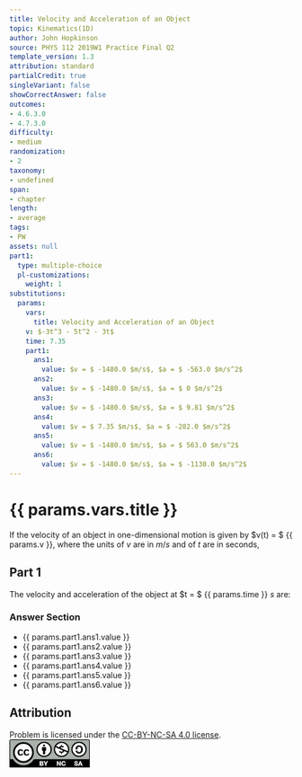 ```yaml
---
title: Velocity and Acceleration of an Object
topic: Kinematics(1D)
author: John Hopkinson
source: PHYS 112 2019W1 Practice Final Q2
template_version: 1.3
attribution: standard
partialCredit: true
singleVariant: false
showCorrectAnswer: false
outcomes:
- 4.6.3.0
- 4.7.3.0
difficulty:
- medium
randomization:
- 2
taxonomy:
- undefined
span:
- chapter
length:
- average
tags:
- PW
assets: null
part1:
  type: multiple-choice
  pl-customizations:
    weight: 1
substitutions:
  params:
    vars:
      title: Velocity and Acceleration of an Object
    v: $-3t^3 - 5t^2 - 3t$
    time: 7.35
    part1:
      ans1:
        value: $v = $ -1480.0 $m/s$, $a = $ -563.0 $m/s^2$
      ans2:
        value: $v = $ -1480.0 $m/s$, $a = $ 0 $m/s^2$
      ans3:
        value: $v = $ -1480.0 $m/s$, $a = $ 9.81 $m/s^2$
      ans4:
        value: $v = $ 7.35 $m/s$, $a = $ -282.0 $m/s^2$
      ans5:
        value: $v = $ -1480.0 $m/s$, $a = $ 563.0 $m/s^2$
      ans6:
        value: $v = $ -1480.0 $m/s$, $a = $ -1130.0 $m/s^2$
---
```

# {{ params.vars.title }}
If the velocity of an object in one-dimensional motion is given by $v(t) = $ {{ params.v }}, where the units of $v$ are in $m/s$ and of $t$ are in seconds,

## Part 1

The velocity and acceleration of the object at $t = $ {{ params.time }} $s$ are:

### Answer Section

- {{ params.part1.ans1.value }}
- {{ params.part1.ans2.value }}
- {{ params.part1.ans3.value }}
- {{ params.part1.ans4.value }}
- {{ params.part1.ans5.value }}
- {{ params.part1.ans6.value }}

## Attribution

Problem is licensed under the [CC-BY-NC-SA 4.0 license](https://creativecommons.org/licenses/by-nc-sa/4.0/).<br> ![The Creative Commons 4.0 license requiring attribution-BY, non-commercial-NC, and share-alike-SA license.](https://raw.githubusercontent.com/firasm/bits/master/by-nc-sa.png)